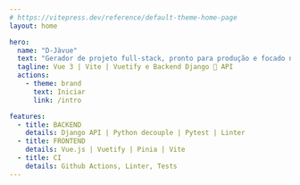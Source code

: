 ```yaml
---
# https://vitepress.dev/reference/default-theme-home-page
layout: home

hero:
  name: "D-Jàvue"
  text: "Gerador de projeto full-stack, pronto para produção e focado na produtividade ⚡"
  tagline: Vue 3 | Vite | Vuetify e Backend Django 🦄 API
  actions:
    - theme: brand
      text: Iniciar
      link: /intro

features:
  - title: BACKEND
    details: Django API | Python decouple | Pytest | Linter
  - title: FRONTEND
    details: Vue.js | Vuetify | Pinia | Vite
  - title: CI
    details: Github Actions, Linter, Tests
---
```


